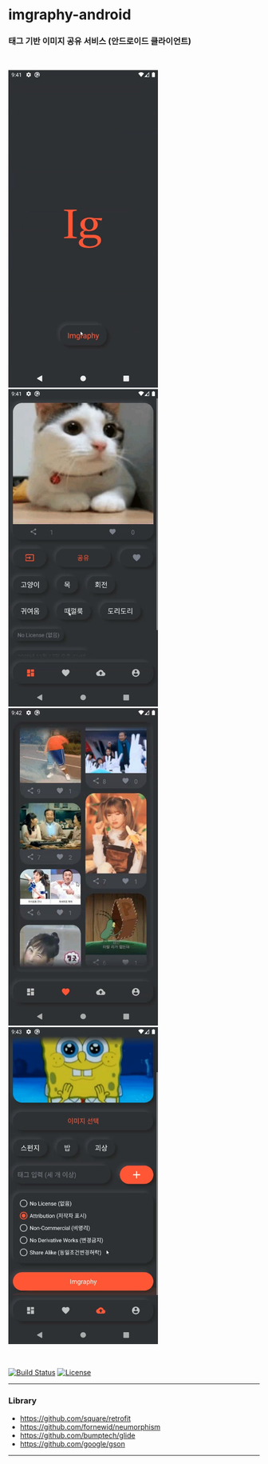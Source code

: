 # imgraphy-android
### 태그 기반 이미지 공유 서비스 (안드로이드 클라이언트)

<br />

<img src="img/img1.jpg" width=300px> <img src="img/img2.jpg" width=300px>
<img src="img/img3.jpg" width=300px> <img src="img/img4.jpg" width=300px>

<br />

[![Build Status](https://travis-ci.com/qkdxorjs1002/imgraphy-android.svg?branch=main)](https://travis-ci.com/qkdxorjs1002/imgraphy-android)
[![License](https://img.shields.io/badge/License-Apache%202.0-blue.svg)](https://opensource.org/licenses/Apache-2.0)

----------------------------------------

### Library
- https://github.com/square/retrofit
- https://github.com/fornewid/neumorphism
- https://github.com/bumptech/glide
- https://github.com/google/gson

-----------------------------------------------
